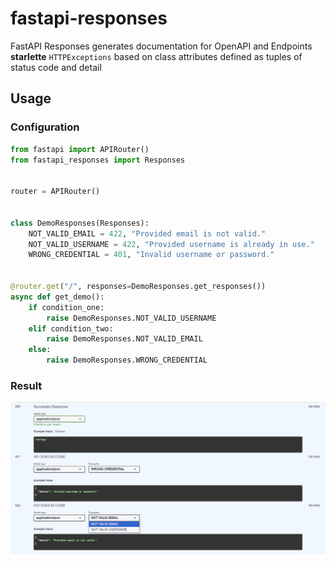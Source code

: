 # fastapi-responses

FastAPI Responses generates documentation for OpenAPI and Endpoints **starlette** 
`HTTPExceptions` based on class attributes
defined as tuples of status code and detail

## Usage

### Configuration

```python
from fastapi import APIRouter()
from fastapi_responses import Responses


router = APIRouter()


class DemoResponses(Responses):
    NOT_VALID_EMAIL = 422, "Provided email is not valid."
    NOT_VALID_USERNAME = 422, "Provided username is already in use."
    WRONG_CREDENTIAL = 401, "Invalid username or password."


@router.get("/", responses=DemoResponses.get_responses())
async def get_demo():
    if condition_one:
        raise DemoResponses.NOT_VALID_USERNAME
    elif condition_two:
        raise DemoResponses.NOT_VALID_EMAIL
    else:
        raise DemoResponses.WRONG_CREDENTIAL
```

### Result


![img.png](img.png)